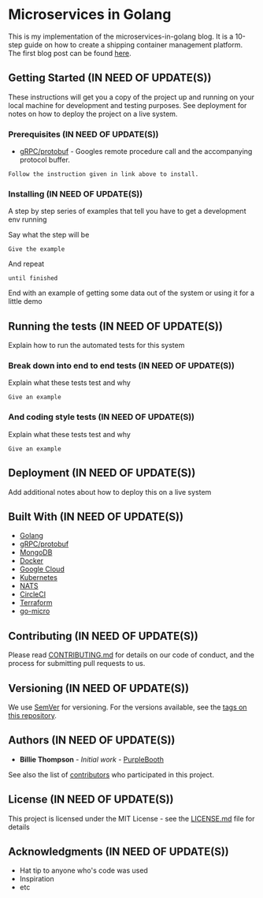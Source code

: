 # Microservices in Golang

This is my implementation of the microservices-in-golang blog. It is a
10-step guide on how to create a shipping container management
platform. The first blog post can be found [here](https://ewanvalentine.io/microservices-in-golang-part-1/).

## Getting Started (IN NEED OF UPDATE(S))

These instructions will get you a copy of the project up and running on your
local machine for development and testing purposes. See deployment for notes
on how to deploy the project on a live system.

### Prerequisites (IN NEED OF UPDATE(S))

* [gRPC/protobuf](https://grpc.io/docs/quickstart/go.html) - Googles remote procedure call
and the accompanying protocol buffer.

```
Follow the instruction given in link above to install.
```

### Installing (IN NEED OF UPDATE(S))

A step by step series of examples that tell you have to get a development env running

Say what the step will be

```
Give the example
```

And repeat

```
until finished
```

End with an example of getting some data out of the system or using it for a little demo

## Running the tests (IN NEED OF UPDATE(S))

Explain how to run the automated tests for this system

### Break down into end to end tests (IN NEED OF UPDATE(S))

Explain what these tests test and why

```
Give an example
```

### And coding style tests (IN NEED OF UPDATE(S))

Explain what these tests test and why

```
Give an example
```

## Deployment (IN NEED OF UPDATE(S))

Add additional notes about how to deploy this on a live system

## Built With (IN NEED OF UPDATE(S))

* [Golang](https://golang.org/)
* [gRPC/protobuf](https://grpc.io/docs/quickstart/go.html)
* [MongoDB](https://www.mongodb.com/)
* [Docker](https://www.docker.com/)
* [Google Cloud](https://cloud.google.com/)
* [Kubernetes](https://kubernetes.io/)
* [NATS](https://nats.io/)
* [CircleCI](https://circleci.com/)
* [Terraform](https://www.terraform.io/)
* [go-micro](https://github.com/micro/go-micro)



## Contributing (IN NEED OF UPDATE(S))

Please read [CONTRIBUTING.md](https://gist.github.com/PurpleBooth/b24679402957c63ec426) for details on our code of conduct, and the process for submitting pull requests to us.

## Versioning (IN NEED OF UPDATE(S))

We use [SemVer](http://semver.org/) for versioning. For the versions available, see the [tags on this repository](https://github.com/your/project/tags).

## Authors (IN NEED OF UPDATE(S))

* **Billie Thompson** - *Initial work* - [PurpleBooth](https://github.com/PurpleBooth)

See also the list of [contributors](https://github.com/your/project/contributors) who participated in this project.

## License (IN NEED OF UPDATE(S))

This project is licensed under the MIT License - see the [LICENSE.md](LICENSE.md) file for details

## Acknowledgments (IN NEED OF UPDATE(S))

* Hat tip to anyone who's code was used
* Inspiration
* etc
